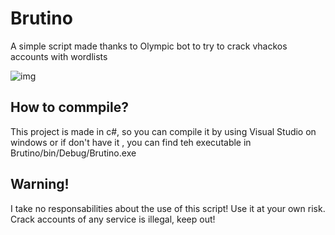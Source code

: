 # Brutino
A simple script made thanks to Olympic bot to try to crack vhackos accounts with wordlists

![img](https://i.imgur.com/3p8UyJM.png)

## How to commpile?
This project is made in c#, so you can compile it by using Visual Studio on windows or if don't have it , you can find teh executable in Brutino/bin/Debug/Brutino.exe 

## Warning!
I take no responsabilities about the use of this script! Use it at your own risk. Crack accounts of any service is illegal, keep out!
